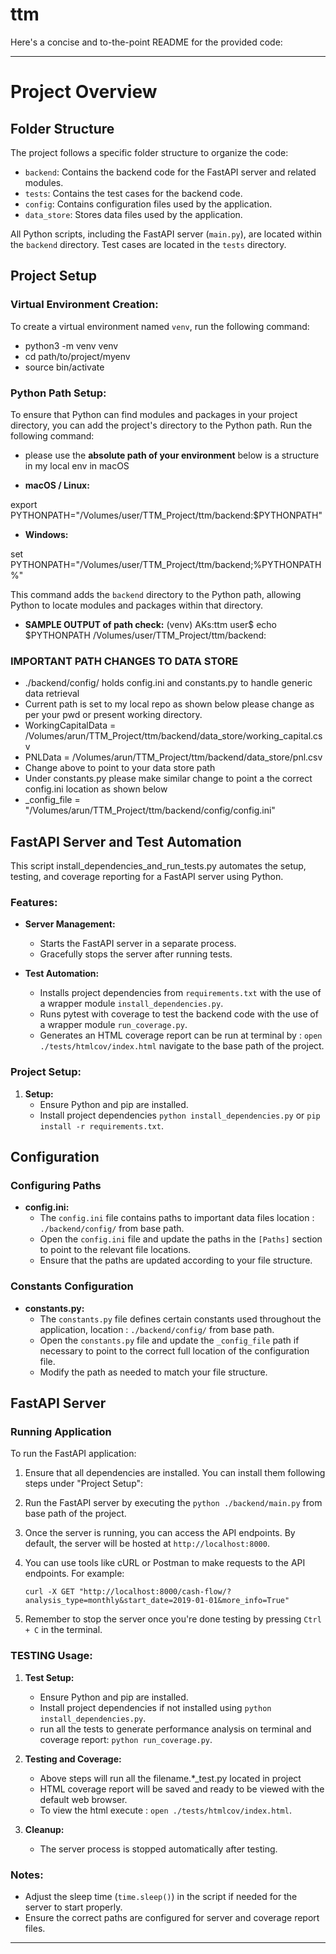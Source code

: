 # ttm
Here's a concise and to-the-point README for the provided code:

---

# Project Overview

## Folder Structure

The project follows a specific folder structure to organize the code:

- `backend`: Contains the backend code for the FastAPI server and related modules.
- `tests`: Contains the test cases for the backend code.
- `config`: Contains configuration files used by the application.
- `data_store`: Stores data files used by the application.

All Python scripts, including the FastAPI server (`main.py`), are located within the `backend` directory. Test cases are located in the `tests` directory.

## Project Setup

### Virtual Environment Creation:

To create a virtual environment named `venv`, run the following command:
- python3 -m venv venv
- cd path/to/project/myenv
- source bin/activate




### Python Path Setup:

To ensure that Python can find modules and packages in your project directory, you can add the project's directory to the Python path. Run the following command:

- please use the **absolute path of your environment** below is a structure in my local env in macOS

- **macOS / Linux:**

export PYTHONPATH="/Volumes/user/TTM_Project/ttm/backend:$PYTHONPATH"


- **Windows:**

set PYTHONPATH="/Volumes/user/TTM_Project/ttm/backend;%PYTHONPATH%"

This command adds the `backend` directory to the Python path, allowing Python to locate modules and packages within that directory.

- **SAMPLE OUTPUT of path check:**
(venv) AKs:ttm user$ echo $PYTHONPATH
/Volumes/user/TTM_Project/ttm/backend:


### IMPORTANT PATH CHANGES TO DATA STORE
- ./backend/config/ holds config.ini and constants.py to handle generic data retrieval
- Current path is set to my local repo as shown below please change as per your pwd or present working directory.
- WorkingCapitalData = /Volumes/arun/TTM_Project/ttm/backend/data_store/working_capital.csv
- PNLData = /Volumes/arun/TTM_Project/ttm/backend/data_store/pnl.csv
- Change above to point to your data store path
- Under constants.py please make similar change to point a the correct config.ini location as shown below
- _config_file = "/Volumes/arun/TTM_Project/ttm/backend/config/config.ini"



## FastAPI Server and Test Automation

This script install_dependencies_and_run_tests.py automates the setup, testing, and coverage reporting for a FastAPI server using Python.

### Features:

- **Server Management:**
  - Starts the FastAPI server in a separate process.
  - Gracefully stops the server after running tests.

- **Test Automation:**
  - Installs project dependencies from `requirements.txt` with the use of a wrapper module `install_dependencies.py`.
  - Runs pytest with coverage to test the backend code with the use of a wrapper module `run_coverage.py`.
  - Generates an HTML coverage report can be run at terminal by : `open ./tests/htmlcov/index.html` navigate to the base path of the project.

### ################################################################################################################################################################

### Project Setup:
1. **Setup:**
   - Ensure Python and pip are installed.
   - Install project dependencies `python install_dependencies.py` or `pip install -r requirements.txt`.

## Configuration

### Configuring Paths

- **config.ini:** 
  - The `config.ini` file contains paths to important data files location : `./backend/config/` from base path. 
  - Open the `config.ini` file and update the paths in the `[Paths]` section to point to the relevant file locations. 
  - Ensure that the paths are updated according to your file structure.

### Constants Configuration

- **constants.py:**
  - The `constants.py` file defines certain constants used throughout the application, location : `./backend/config/` from base path. 
  - Open the `constants.py` file and update the `_config_file` path if necessary to point to the correct full location of the configuration file.
  - Modify the path as needed to match your file structure.


## FastAPI Server

### Running Application

To run the FastAPI application:

1. Ensure that all dependencies are installed. You can install them following steps under "Project Setup":

2. Run the FastAPI server by executing the `python ./backend/main.py` from base path of the project.

3. Once the server is running, you can access the API endpoints. By default, the server will be hosted at `http://localhost:8000`.

4. You can use tools like cURL or Postman to make requests to the API endpoints. For example:

    ```
    curl -X GET "http://localhost:8000/cash-flow/?analysis_type=monthly&start_date=2019-01-01&more_info=True"
    ```

5. Remember to stop the server once you're done testing by pressing `Ctrl + C` in the terminal.


### TESTING Usage:

1. **Test Setup:**
   - Ensure Python and pip are installed.
   - Install project dependencies if not installed using `python install_dependencies.py`.
   - run all the tests to generate performance analysis on terminal and coverage report: `python run_coverage.py`.

2. **Testing and Coverage:**
   - Above steps will run all the filename.*_test.py located in project
   - HTML coverage report will be saved and ready to be viewed with the default web browser.
   - To view the html execute : `open ./tests/htmlcov/index.html`.

3. **Cleanup:**
   - The server process is stopped automatically after testing.

### Notes:

- Adjust the sleep time (`time.sleep()`) in the script if needed for the server to start properly.
- Ensure the correct paths are configured for server and coverage report files.

--- 

